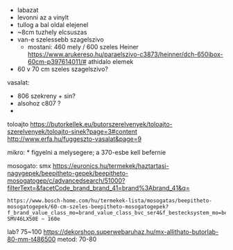 
* labazat
* levonni az a vinylt
* tullog a bal oldal elejenel
* ~8cm tuzhely elcsuszas
* van-e szelessebb szagelszivo
  * mostani: 460 mely / 600 szeles
    Heiner https://www.arukereso.hu/paraelszivo-c3873/heinner/dch-650ibox-60cm-p397614011/#
 athidalo elemek 
* 60 v 70 cm szeles szagelszivo?


vasalat:
  * 806 szekreny + sin?
  * alsohoz c807 ?
  * 

toloajto
	https://butorkellek.eu/butorszerelvenyek/toloajto-szerelvenyek/toloajto-sinek?page=3#content
	http://www.erfa.hu/fuggeszto-vasalat&page=9

mikro:
	* figyelni a melysegere; a 370-esbe kell befernie

mosogato:
	smx
	https://euronics.hu/termekek/haztartasi-nagygepek/beepitheto-gepek/beepitheto-mosogatogep/c/advancedsearch/51000?filterText=&facetCode_brand_brand_41=brand%3Abrand_41&q=

	https://www.bosch-home.com/hu/termekek-lista/mosogatas/beepitheto-mosogatogepek/60-cm-szeles-beepitheto-mosogatogepek?f_brand_value_class_mo=brand_value_class_bvc_ser4&f_bestecksystem_mo=bestecksystem_bestecksystem_drawer&f_inst_type_mo=inst_type_inst_type_full_integrated
	SMV46LX50E ~ 160e

lab?
	75~100
	https://dekorshop.superwebaruhaz.hu/mx-allithato-butorlab-80-mm-t486500
	metod:	70-80
	
